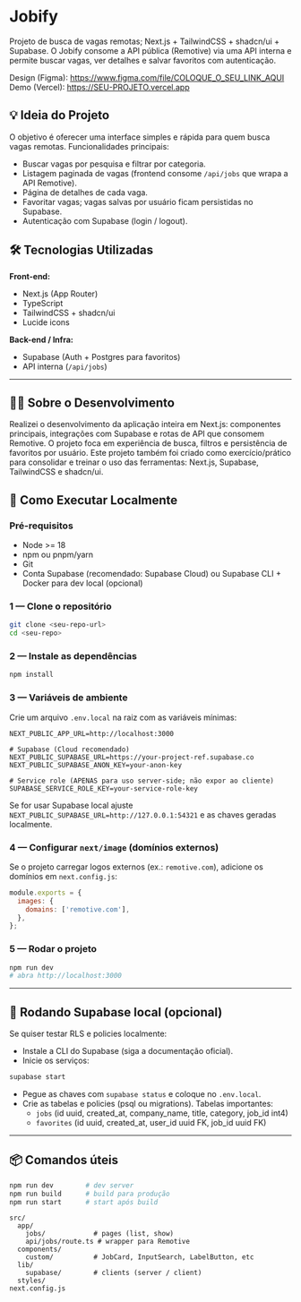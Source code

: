# Jobify

Projeto de busca de vagas remotas; Next.js + TailwindCSS + shadcn/ui + Supabase. O Jobify consome a API pública (Remotive) via uma API interna e permite buscar vagas, ver detalhes e salvar favoritos com autenticação.

Design (Figma): https://www.figma.com/file/COLOQUE_O_SEU_LINK_AQUI
Demo (Vercel): https://SEU-PROJETO.vercel.app

## 💡 Ideia do Projeto

O objetivo é oferecer uma interface simples e rápida para quem busca vagas remotas. Funcionalidades principais:

- Buscar vagas por pesquisa e filtrar por categoria.
- Listagem paginada de vagas (frontend consome `/api/jobs` que wrapa a API Remotive).
- Página de detalhes de cada vaga.
- Favoritar vagas; vagas salvas por usuário ficam persistidas no Supabase.
- Autenticação com Supabase (login / logout).

## 🛠️ Tecnologias Utilizadas

**Front-end:**

- Next.js (App Router)
- TypeScript
- TailwindCSS + shadcn/ui
- Lucide icons

**Back-end / Infra:**

- Supabase (Auth + Postgres para favoritos)
- API interna (`/api/jobs`)

---

## 🧑‍💻 Sobre o Desenvolvimento

Realizei o desenvolvimento da aplicação inteira em Next.js: componentes principais, integrações com Supabase e rotas de API que consomem Remotive. O projeto foca em experiência de busca, filtros e persistência de favoritos por usuário.
Este projeto também foi criado como exercício/prático para consolidar e treinar o uso das ferramentas: Next.js, Supabase, TailwindCSS e shadcn/ui.

## 🚀 Como Executar Localmente

### Pré-requisitos

- Node >= 18
- npm ou pnpm/yarn
- Git
- Conta Supabase (recomendado: Supabase Cloud) ou Supabase CLI + Docker para dev local (opcional)

### 1 — Clone o repositório

```bash
git clone <seu-repo-url>
cd <seu-repo>
```

### 2 — Instale as dependências

```bash
npm install
```

### 3 — Variáveis de ambiente

Crie um arquivo `.env.local` na raiz com as variáveis mínimas:

```
NEXT_PUBLIC_APP_URL=http://localhost:3000

# Supabase (Cloud recomendado)
NEXT_PUBLIC_SUPABASE_URL=https://your-project-ref.supabase.co
NEXT_PUBLIC_SUPABASE_ANON_KEY=your-anon-key

# Service role (APENAS para uso server-side; não expor ao cliente)
SUPABASE_SERVICE_ROLE_KEY=your-service-role-key
```

Se for usar Supabase local ajuste `NEXT_PUBLIC_SUPABASE_URL=http://127.0.0.1:54321` e as chaves geradas localmente.

### 4 — Configurar `next/image` (domínios externos)

Se o projeto carregar logos externos (ex.: `remotive.com`), adicione os domínios em `next.config.js`:

```js
module.exports = {
  images: {
    domains: ['remotive.com'],
  },
};
```

### 5 — Rodar o projeto

```bash
npm run dev
# abra http://localhost:3000
```

---

## 🔧 Rodando Supabase local (opcional)

Se quiser testar RLS e policies localmente:

- Instale a CLI do Supabase (siga a documentação oficial).
- Inicie os serviços:

```bash
supabase start
```

- Pegue as chaves com `supabase status` e coloque no `.env.local`.
- Crie as tabelas e policies (psql ou migrations). Tabelas importantes:
  - `jobs` (id uuid, created_at, company_name, title, category, job_id int4)
  - `favorites` (id uuid, created_at, user_id uuid FK, job_id uuid FK)

---

## 📦 Comandos úteis

```bash
npm run dev        # dev server
npm run build      # build para produção
npm run start      # start após build
```

```
src/
  app/
    jobs/            # pages (list, show)
    api/jobs/route.ts # wrapper para Remotive
  components/
    custom/          # JobCard, InputSearch, LabelButton, etc
  lib/
    supabase/        # clients (server / client)
  styles/
next.config.js
```
